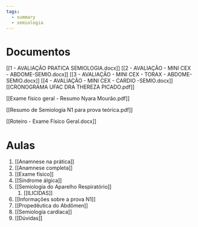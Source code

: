 ```yaml
---
tags:
  - summary
  - semiologia
---
```

# Documentos
[[1 - AVALIAÇÃO PRATICA SEMIOLOGIA.docx]]
[[2 - AVALIAÇÃO - MINI CEX - ABDOME-SEMIO.docx]]
[[3 - AVALIAÇÃO - MINI CEX - TORAX - ABDOME-SEMIO.docx]]
[[4 - AVALIAÇÃO - MINI CEX - CARDIO -SEMIO.docx]]
[[CRONOGRAMA UFAC DRA THEREZA PICADO.pdf]]

[[Exame físico geral - Resumo Nyara Mourão.pdf]]

[[Resumo de Semiologia N1 para prova teórica.pdf]]

[[Roteiro - Exame Físico Geral.docx]]
# Aulas
1. [[Anamnese na prática]]
2. [[Anamnese completa]]
3. [[Exame físico]]
4. [[Síndrome álgica]]
5. [[Semiologia do Aparelho Respiratório]]
	1. [[ILICIDAS]]
6. [[Informações sobre a prova N1]]
7. [[Propedêutica do Abdômen]]
8. [[Semiologia cardíaca]]
9. [[Dúvidas]]

